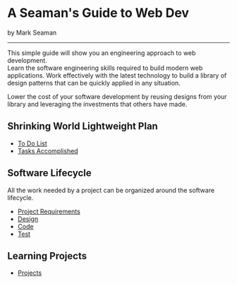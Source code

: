 # A Seaman's Guide to Web Dev

by Mark Seaman

---

This simple guide will show you an engineering approach to web development.  
Learn the software engineering skills required to build modern web applications. 
Work effectively with the latest technology to build a library of design patterns
that can be quickly applied in any situation.

Lower the cost of your software development by reusing designs from your library
and leveraging the investments that others have made.


## Shrinking World Lightweight Plan
* [To Do List](ToDo)
* [Tasks Accomplished](Done)


## Software Lifecycle
All the work needed by a project can be organized around the software lifecycle.

* [Project Requirements](Requirements)
* [Design](Design)
* [Code](Code)
* [Test](Test)


## Learning Projects
* [Projects](Projects)

